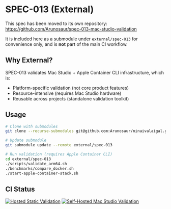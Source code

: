 # SPEC-013 (External)

This spec has been moved to its own repository:
https://github.com/Arunosaur/spec-013-mac-studio-validation

It is included here as a submodule under `external/spec-013`
for convenience only, and is **not** part of the main CI workflow.

## Why External?

SPEC-013 validates Mac Studio + Apple Container CLI infrastructure, which is:
- Platform-specific validation (not core product features)
- Resource-intensive (requires Mac Studio hardware)
- Reusable across projects (standalone validation toolkit)

## Usage

```bash
# Clone with submodules
git clone --recurse-submodules git@github.com:Arunosaur/ninaivalaigal.git

# Update submodule
git submodule update --remote external/spec-013

# Run validation (requires Apple Container CLI)
cd external/spec-013
./scripts/validate_arm64.sh
./benchmarks/compare_docker.sh
./start-apple-container-stack.sh
```

## CI Status

[![Hosted Static Validation](https://github.com/Arunosaur/spec-013-mac-studio-validation/actions/workflows/validate-hosted.yml/badge.svg)](https://github.com/Arunosaur/spec-013-mac-studio-validation/actions/workflows/validate-hosted.yml)
[![Self-Hosted Mac Studio Validation](https://github.com/Arunosaur/spec-013-mac-studio-validation/actions/workflows/validate.yml/badge.svg)](https://github.com/Arunosaur/spec-013-mac-studio-validation/actions/workflows/validate.yml)
